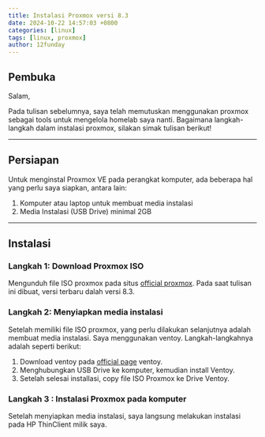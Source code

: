 ```yaml
---
title: Instalasi Proxmox versi 8.3
date: 2024-10-22 14:57:03 +0800
categories: [linux]
tags: [linux, proxmox]
author: 12funday
---
```


## Pembuka

Salam,

Pada tulisan sebelumnya, saya telah memutuskan menggunakan proxmox sebagai tools untuk mengelola homelab saya nanti. Bagaimana langkah-langkah dalam instalasi proxmox, silakan simak tulisan berikut!

---
## Persiapan

Untuk menginstal Proxmox VE pada perangkat komputer, ada beberapa hal yang perlu saya siapkan, antara lain:
1. Komputer atau laptop untuk membuat media instalasi
2. Media Instalasi (USB Drive) minimal 2GB

---
## Instalasi

### Langkah 1: Download Proxmox ISO
Mengunduh file ISO proxmox pada situs [official proxmox](https://www.proxmox.com/en/downloads). Pada saat tulisan ini dibuat, versi terbaru dalah versi 8.3. 

### Langkah 2: Menyiapkan media instalasi
Setelah memiliki file ISO proxmox, yang perlu dilakukan selanjutnya adalah membuat media instalasi. Saya menggunakan ventoy. Langkah-langkahnya adalah seperti berikut:
1. Download ventoy pada [official page](https://www.ventoy.net/en/download.html) ventoy.
2. Menghubungkan USB Drive ke komputer, kemudian install Ventoy.
3. Setelah selesai installasi, copy file ISO Proxmox ke Drive Ventoy.

### Langkah 3 : Instalasi Proxmox pada komputer
Setelah menyiapkan media instalasi, saya langsung melakukan instalasi pada HP ThinClient milik saya.

